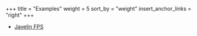 +++
title = "Examples"
weight = 5
sort_by = "weight"
insert_anchor_links = "right"
+++

- [Javelin FPS](http://fps.javelin.games/)
